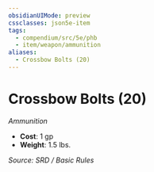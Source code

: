 ```yaml
---
obsidianUIMode: preview
cssclasses: json5e-item
tags:
  - compendium/src/5e/phb
  - item/weapon/ammunition
aliases:
  - Crossbow Bolts (20)
---
```

# Crossbow Bolts (20)
*Ammunition*  

- **Cost**: 1 gp
- **Weight**: 1.5 lbs.

*Source: SRD / Basic Rules*